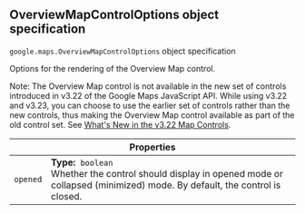 <h2 id="OverviewMapControlOptions"> OverviewMapControlOptions object specification </h2><p>
<code><span itemprop="path">google.maps</span>.<span itemprop="name">OverviewMapControlOptions</span></code>
object specification
</p><p>Options for the rendering of the Overview Map control. </p><p> Note: The Overview Map control is not available in the new set of controls introduced in v3.22 of the Google Maps JavaScript API. While using v3.22 and v3.23, you can choose to use the earlier set of controls rather than the new controls, thus making the Overview Map control available as part of the old control set. See <a href="https://developers.google.com/maps/articles/v322-controls-diff">What's New in the v3.22 Map Controls</a>.</p><div class="devsite-table-wrapper"><table class="properties responsive" summary="interface OverviewMapControlOptions - Properties">
<thead>
<tr><th colspan="2">Properties</th>
</tr></thead>
<tbody>
<tr>
<td><code><span>opened</span></code></td>
<td><div><strong>Type:</strong>&nbsp; <code>boolean</code></div>
<div class="desc">Whether the control should display in opened mode or collapsed (minimized) mode. By default, the control is closed.</div></td>
</tr>
</tbody>
</table></div>